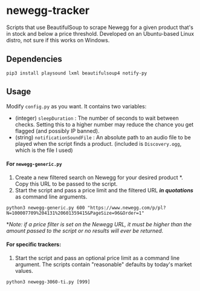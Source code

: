# newegg-tracker
Scripts that use BeautifulSoup to scrape Newegg for a given product that's in stock and below a price threshold. Developed on an Ubuntu-based Linux distro, not sure if this works on Windows.

## Dependencies

`pip3 install playsound lxml beautifulsoup4 notify-py`

## Usage
Modify `config.py` as you want. It contains two variables: 
- (integer) `sleepDuration` : The number of seconds to wait between checks. Setting this to a higher number may reduce the chance you get flagged (and possibly IP banned).
- (string) `notificationSoundFile` : An absolute path to an audio file to be played when the script finds a product. (included is `Discovery.ogg`, which is the file I used)

#### For `newegg-generic.py`
1. Create a new filtered search on Newegg for your desired product *. Copy this URL to be passed to the script.
2. Start the script and pass a price limit and the filtered URL ***in quotations*** as command line arguments.

`python3 newegg-generic.py 600 "https://www.newegg.com/p/pl?N=100007709%204131%20601359415&PageSize=96&Order=1"`

**Note: if a price filter is set on the Newegg URL, it must be higher than the amount passed to the script or no results will ever be returned.*

#### For specific trackers:
1. Start the script and pass an optional price limit as a command line argument. The scripts contain "reasonable" defaults by today's market values.

`python3 newegg-3060-ti.py [999]`